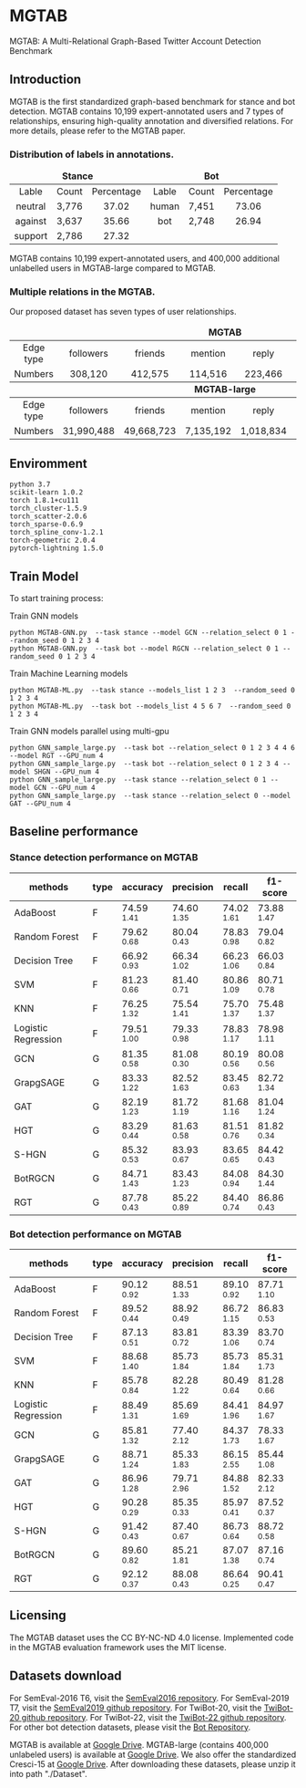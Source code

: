 # MGTAB
MGTAB: A Multi-Relational Graph-Based Twitter Account Detection Benchmark

## Introduction
MGTAB is the first standardized graph-based benchmark for stance and bot detection. MGTAB contains 10,199 expert-annotated users
and 7 types of relationships, ensuring high-quality annotation and diversified relations. For more details, please refer to the MGTAB paper.
 
### Distribution of labels in annotations.
<table>
    <thead>
        <tr>
            <td colspan=3 align="center"><b>Stance</b></td>
            <td colspan=3 align="center"><b>Bot</b></td>
        </tr>
    </thead>
    <tbody>
        <tr>
            <td colspan=1 align="center">Lable</td>
            <td colspan=1 align="center">Count</td>
            <td colspan=1 align="center">Percentage</td>
            <td colspan=1 align="center">Lable</td>
            <td colspan=1 align="center">Count</td>
            <td colspan=1 align="center">Percentage</td>
        </tr>
        <tr>
            <td colspan=1 align="center">neutral</td>
            <td colspan=1 align="center">3,776</td>
            <td colspan=1 align="center">37.02</td>
            <td colspan=1 align="center">human</td>
            <td colspan=1 align="center">7,451</td>
            <td colspan=1 align="center">73.06</td>
        </tr>
        <tr>
            <td colspan=1 align="center">against</td>
            <td colspan=1 align="center">3,637</td>
            <td colspan=1 align="center">35.66</td>
            <td colspan=1 align="center">bot</td>
            <td colspan=1 align="center">2,748</td>
            <td colspan=1 align="center">26.94</td>
        </tr>
        <tr>
            <td colspan=1 align="center">support</td>
            <td colspan=1 align="center">2,786</td>
            <td colspan=1 align="center">27.32</td>
            <td colspan=3 align="center"> </td>
        </tr>
    </tbody>
</table>
MGTAB contains 10,199 expert-annotated users, and 400,000 additional unlabelled users in MGTAB-large compared to  MGTAB.

### Multiple relations in the MGTAB.
Our proposed dataset has seven types of user relationships.

<table>
    <thead>
        <tr>
            <td colspan=8 align="center"><b>MGTAB</b></td>
        </tr>
    </thead>
    <tbody>
        <tr>
            <td colspan=1 align="center">Edge type</td>
            <td colspan=1 align="center">followers</td>
            <td colspan=1 align="center">friends</td>
            <td colspan=1 align="center">mention</td>
            <td colspan=1 align="center">reply</td>
            <td colspan=1 align="center">quoted</td>
            <td colspan=1 align="center">URL</td>
            <td colspan=1 align="center">hashtag</td>
        </tr>
        <tr>
            <td colspan=1 align="center">Numbers</td>
            <td colspan=1 align="center">308,120</td>
            <td colspan=1 align="center">412,575</td>
            <td colspan=1 align="center">114,516</td>
            <td colspan=1 align="center">223,466</td>
            <td colspan=1 align="center">77,631</td>
            <td colspan=1 align="center">263,800</td>
            <td colspan=1 align="center">300,000</td>
        </tr>
     <thead>
        <tr>
            <td colspan=8 align="center"><b>MGTAB-large</b></td>
        </tr>
    </thead>
         <tr>
            <td colspan=1 align="center">Edge type</td>
            <td colspan=1 align="center">followers</td>
            <td colspan=1 align="center">friends</td>
            <td colspan=1 align="center">mention</td>
            <td colspan=1 align="center">reply</td>
            <td colspan=1 align="center">quoted</td>
            <td colspan=1 align="center">URL</td>
            <td colspan=1 align="center">hashtag</td>
        </tr>
        <tr>
            <td colspan=1 align="center">Numbers</td>
            <td colspan=1 align="center">31,990,488</td>
            <td colspan=1 align="center">49,668,723</td>
            <td colspan=1 align="center">7,135,192</td>
            <td colspan=1 align="center">1,018,834</td>
            <td colspan=1 align="center">182,296</td>
            <td colspan=1 align="center">51,281</td>
            <td colspan=1 align="center">7,950,896</td>
        </tr>
    </tbody>
</table>


## Enviromment
```
python 3.7
scikit-learn 1.0.2
torch 1.8.1+cu111
torch_cluster-1.5.9
torch_scatter-2.0.6
torch_sparse-0.6.9
torch_spline_conv-1.2.1
torch-geometric 2.0.4
pytorch-lightning 1.5.0
```

## Train Model

To start training process:

Train GNN models
```shell script
python MGTAB-GNN.py  --task stance --model GCN --relation_select 0 1 --random_seed 0 1 2 3 4
python MGTAB-GNN.py  --task bot --model RGCN --relation_select 0 1 --random_seed 0 1 2 3 4
```

Train Machine Learning models
```shell script
python MGTAB-ML.py  --task stance --models_list 1 2 3  --random_seed 0 1 2 3 4
python MGTAB-ML.py  --task bot --models_list 4 5 6 7  --random_seed 0 1 2 3 4
```

Train GNN models parallel using multi-gpu
```shell script
python GNN_sample_large.py  --task bot --relation_select 0 1 2 3 4 4 6 --model RGT --GPU_num 4
python GNN_sample_large.py  --task bot --relation_select 0 1 2 3 4 --model SHGN --GPU_num 4
python GNN_sample_large.py  --task stance --relation_select 0 1 --model GCN --GPU_num 4
python GNN_sample_large.py  --task stance --relation_select 0 --model GAT --GPU_num 4
```

## Baseline performance
### Stance detection performance on MGTAB
| methods             | type | accuracy              | precision            | recall               | f1-score             |
| ------------------- | ---- | --------------------- | -------------------- | -------------------- | -------------------- |
| AdaBoost            | F    | 74.59</br> $_{1.41}$  | 74.60</br> $_{1.35}$ | 74.02</br> $_{1.61}$ | 73.88</br> $_{1.47}$ |
| Random Forest       | F    | 79.62</br> $_{0.68}$  | 80.04</br> $_{0.43}$ | 78.83</br> $_{0.98}$ | 79.04</br> $_{0.82}$ |
| Decision Tree       | F    | 66.92</br> $_{0.93}$  | 66.34</br> $_{1.02}$ | 66.23</br> $_{1.06}$ | 66.03</br> $_{0.84}$ |
| SVM                 | F    | 81.23</br> $_{0.66}$  | 81.40</br> $_{0.71}$ | 80.86</br> $_{1.09}$ | 80.71</br> $_{0.78}$ |
| KNN                 | F    | 76.25</br> $_{1.32}$  | 75.54</br> $_{1.41}$ | 75.70</br> $_{1.37}$ | 75.48</br> $_{1.37}$ |
| Logistic Regression | F    | 79.51</br> $_{1.00}$  | 79.33</br> $_{0.98}$ | 78.83</br> $_{1.17}$ | 78.98</br> $_{1.11}$ |
| GCN                 | G    | 81.35</br> $_{0.58}$  | 81.08</br> $_{0.30}$ | 80.19</br> $_{0.56}$ | 80.08</br> $_{0.56}$ |
| GrapgSAGE           | G    | 83.33</br> $_{1.22}$  | 82.52</br> $_{1.63}$ | 83.45</br> $_{0.63}$ | 82.72</br> $_{1.34}$ |
| GAT                 | G    | 82.19</br> $_{1.23}$  | 81.72</br> $_{1.19}$ | 81.68</br> $_{1.16}$ | 81.04</br> $_{1.24}$ |
| HGT                 | G    | 83.29</br> $_{0.44}$  | 81.63</br> $_{0.58}$ | 81.51</br> $_{0.76}$ | 81.82</br> $_{0.34}$ |
| S-HGN               | G    | 85.32</br> $_{0.53}$  | 83.93</br> $_{0.67}$ | 83.65</br> $_{0.65}$ | 84.42</br> $_{0.43}$ |
| BotRGCN             | G    | 84.71</br> $_{1.43}$  | 83.43</br> $_{1.23}$ | 84.08</br> $_{0.94}$ | 84.30</br> $_{1.44}$ |
| RGT                 | G    | 87.78</br> $_{0.43}$  | 85.22</br> $_{0.89}$ | 84.40</br> $_{0.74}$ | 86.86</br> $_{0.43}$ |


### Bot detection performance on MGTAB
| methods             | type | accuracy             | precision            | recall               | f1-score             |
| ------------------- | ---- | -------------------- | -------------------- | -------------------- | -------------------- |
| AdaBoost            |  F   | 90.12</br> $_{0.92}$ | 88.51</br> $_{1.33}$ | 89.10</br> $_{0.92}$ | 87.71</br> $_{1.10}$ |
| Random Forest       |  F   | 89.52</br> $_{0.44}$ | 88.92</br> $_{0.49}$ | 86.72</br> $_{1.15}$ | 86.83</br> $_{0.53}$ |
| Decision Tree       |  F   | 87.13</br> $_{0.51}$ | 83.81</br> $_{0.72}$ | 83.39</br> $_{1.06}$ | 83.70</br> $_{0.74}$ |
| SVM                 |  F   | 88.68</br> $_{1.40}$ | 85.73</br> $_{1.84}$ | 85.73</br> $_{1.84}$ | 85.31</br> $_{1.73}$ |
| KNN                 |  F   | 85.78</br> $_{0.84}$ | 82.28</br> $_{1.22}$ | 80.49</br> $_{0.64}$ | 81.28</br> $_{0.66}$ |
| Logistic Regression |  F   | 88.49</br> $_{1.31}$ | 85.69</br> $_{1.69}$ | 84.41</br> $_{1.96}$ | 84.97</br> $_{1.67}$ |
| GCN                 |  G   | 85.81</br> $_{1.32}$ | 77.40</br> $_{2.12}$ | 84.37</br> $_{1.73}$ | 78.33</br> $_{1.67}$ |
| GrapgSAGE           |  G   | 88.71</br> $_{1.24}$ | 85.33</br> $_{1.83}$ | 86.15</br> $_{2.55}$ | 85.44</br> $_{1.08}$ |
| GAT                 |  G   | 86.96</br> $_{1.28}$ | 79.71</br> $_{2.96}$ | 84.88</br> $_{1.52}$ | 82.33</br> $_{2.12}$ |
| HGT                 |  G   | 90.28</br> $_{0.29}$ | 85.35</br> $_{0.33}$ | 85.97</br> $_{0.41}$ | 87.52</br> $_{0.37}$ |
| S-HGN               |  G   | 91.42</br> $_{0.43}$ | 87.40</br> $_{0.67}$ | 86.73</br> $_{0.64}$ | 88.72</br> $_{0.58}$ |
| BotRGCN             |  G   | 89.60</br> $_{0.82}$ | 85.21</br> $_{1.81}$ | 87.07</br> $_{1.38}$ | 87.16</br> $_{0.74}$ |
| RGT                 |  G   | 92.12</br> $_{0.37}$ | 88.08</br> $_{0.43}$ | 86.64</br> $_{0.25}$ | 90.41</br> $_{0.47}$ |



## Licensing
The MGTAB dataset uses the CC BY-NC-ND 4.0 license. Implemented code in the
MGTAB evaluation framework uses the MIT license.

##  Datasets download
For SemEval-2016 T6, visit the [SemEval2016 repository](https://alt.qcri.org/semeval2016/task6/).
For SemEval-2019 T7, visit the [SemEval2019 github repository](https://github.com/kochkinaelena/RumourEval2019).
For TwiBot-20, visit the [TwiBot-20 github repository](https://github.com/BunsenFeng/TwiBot-20).
For TwiBot-22, visit the [TwiBot-22 github repository](https://github.com/LuoUndergradXJTU/TwiBot-22).
For other bot detection datasets, please visit the [Bot Repository](https://botometer.osome.iu.edu/bot-repository/datasets.html).

MGTAB is available at [Google Drive](https://drive.google.com/uc?export=download&id=1gbWNOoU1JB8RrTu2a5j9KMNVa9wX72Fe).
MGTAB-large (contains 400,000 unlabeled users) is available at [Google Drive](https://drive.google.com/uc?export=download&id=17XuXbklLJgZI3uISaB6I4Kw39FTw8r1i).
We also offer the standardized Cresci-15 at [Google Drive](https://drive.google.com/uc?export=download&id=1AzMUNt70we5G2DShS8hk5qH95VR9HfD3). 
After downloading these datasets, please unzip it into path "./Dataset".

